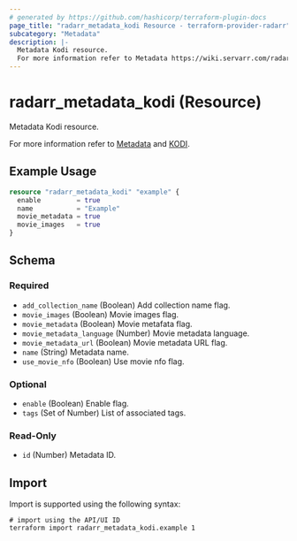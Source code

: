 ```yaml
---
# generated by https://github.com/hashicorp/terraform-plugin-docs
page_title: "radarr_metadata_kodi Resource - terraform-provider-radarr"
subcategory: "Metadata"
description: |-
  Metadata Kodi resource.
  For more information refer to Metadata https://wiki.servarr.com/radarr/settings#metadata and KODI https://wiki.servarr.com/radarr/supported#xbmcmetadata.
---
```


# radarr_metadata_kodi (Resource)

<!-- subcategory:Metadata -->Metadata Kodi resource.
For more information refer to [Metadata](https://wiki.servarr.com/radarr/settings#metadata) and [KODI](https://wiki.servarr.com/radarr/supported#xbmcmetadata).

## Example Usage

```terraform
resource "radarr_metadata_kodi" "example" {
  enable         = true
  name           = "Example"
  movie_metadata = true
  movie_images   = true
}
```

<!-- schema generated by tfplugindocs -->
## Schema

### Required

- `add_collection_name` (Boolean) Add collection name flag.
- `movie_images` (Boolean) Movie images flag.
- `movie_metadata` (Boolean) Movie metafata flag.
- `movie_metadata_language` (Number) Movie metadata language.
- `movie_metadata_url` (Boolean) Movie metadata URL flag.
- `name` (String) Metadata name.
- `use_movie_nfo` (Boolean) Use movie nfo flag.

### Optional

- `enable` (Boolean) Enable flag.
- `tags` (Set of Number) List of associated tags.

### Read-Only

- `id` (Number) Metadata ID.

## Import

Import is supported using the following syntax:

```shell
# import using the API/UI ID
terraform import radarr_metadata_kodi.example 1
```

